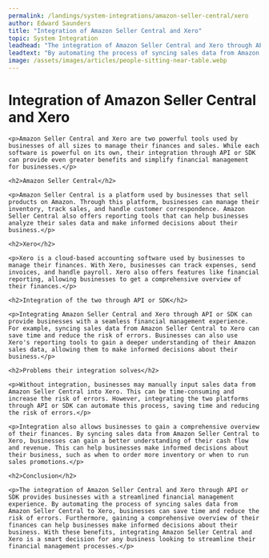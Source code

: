 ```yaml
---
permalink: /landings/system-integrations/amazon-seller-central/xero
author: Edward Saunders
title: "Integration of Amazon Seller Central and Xero"
topic: System Integration
leadhead: "The integration of Amazon Seller Central and Xero through API or SDK provides businesses with a streamlined financial management experience"
leadtext: "By automating the process of syncing sales data from Amazon Seller Central to Xero, businesses can save time and reduce the risk of errors. Furthermore, gaining a comprehensive overview of their finances can help businesses make informed decisions about their business. With these benefits, integrating Amazon Seller Central and Xero is a smart decision for any business looking to streamline their financial management processes."
image: /assets/images/articles/people-sitting-near-table.webp
---
```

<div class="arttext">
	<h1>Integration of Amazon Seller Central and Xero</h1>

	<p>Amazon Seller Central and Xero are two powerful tools used by businesses of all sizes to manage their finances and sales. While each software is powerful on its own, their integration through API or SDK can provide even greater benefits and simplify financial management for businesses.</p>

	<h2>Amazon Seller Central</h2>

	<p>Amazon Seller Central is a platform used by businesses that sell products on Amazon. Through this platform, businesses can manage their inventory, track sales, and handle customer correspondence. Amazon Seller Central also offers reporting tools that can help businesses analyze their sales data and make informed decisions about their business.</p>

	<h2>Xero</h2>

	<p>Xero is a cloud-based accounting software used by businesses to manage their finances. With Xero, businesses can track expenses, send invoices, and handle payroll. Xero also offers features like financial reporting, allowing businesses to get a comprehensive overview of their finances.</p>

	<h2>Integration of the two through API or SDK</h2>

	<p>Integrating Amazon Seller Central and Xero through API or SDK can provide businesses with a seamless financial management experience. For example, syncing sales data from Amazon Seller Central to Xero can save time and reduce the risk of errors. Businesses can also use Xero's reporting tools to gain a deeper understanding of their Amazon sales data, allowing them to make informed decisions about their business.</p>

	<h2>Problems their integration solves</h2>

	<p>Without integration, businesses may manually input sales data from Amazon Seller Central into Xero. This can be time-consuming and increase the risk of errors. However, integrating the two platforms through API or SDK can automate this process, saving time and reducing the risk of errors.</p>

	<p>Integration also allows businesses to gain a comprehensive overview of their finances. By syncing sales data from Amazon Seller Central to Xero, businesses can gain a better understanding of their cash flow and revenue. This can help businesses make informed decisions about their business, such as when to order more inventory or when to run sales promotions.</p>

	<h2>Conclusion</h2>

	<p>The integration of Amazon Seller Central and Xero through API or SDK provides businesses with a streamlined financial management experience. By automating the process of syncing sales data from Amazon Seller Central to Xero, businesses can save time and reduce the risk of errors. Furthermore, gaining a comprehensive overview of their finances can help businesses make informed decisions about their business. With these benefits, integrating Amazon Seller Central and Xero is a smart decision for any business looking to streamline their financial management processes.</p>

</div>